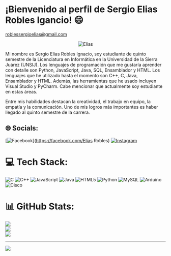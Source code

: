 # ¡Bienvenido al perfil de Sergio Elias Robles Igancio! :smile:

roblessergioelias@gmail.com

<p align="center">
  <img src="https://github.com/user-attachments/assets/eef376d8-a616-4a77-8348-9e66835ca4db" alt="Elias" />
</p>

Mi nombre es Sergio Elias Robles Ignacio, soy estudiante de quinto semestre de la Licenciatura en Informática en la Universidad de la Sierra Juárez (UNSIJ). Los lenguajes de programación que me gustaría aprender con detalle son Python, JavaScript, Java, SQL, Ensamblador y HTML. Los lenguajes que he utilizado hasta el momento son C++, C, Java, Ensamblador y HTML. Además, las herramientas que he usado incluyen Visual Studio y PyCharm. Cabe mencionar que actualmente soy estudiante en estas áreas.

Entre mis habilidades destacan la creatividad, el trabajo en equipo, la empatía y la comunicación. Uno de mis logros más importantes es haber llegado al quinto semestre de la carrera.
 
## 🌐 Socials:
[![Facebook](https://img.shields.io/badge/Facebook-%231877F2.svg?logo=Facebook&logoColor=white)](https://facebook.com/Elias Robles) [![Instagram](https://img.shields.io/badge/Instagram-%23E4405F.svg?logo=Instagram&logoColor=white)](https://instagram.com/eliasrobles437) 

# 💻 Tech Stack:
![C](https://img.shields.io/badge/c-%2300599C.svg?style=for-the-badge&logo=c&logoColor=white) ![C++](https://img.shields.io/badge/c++-%2300599C.svg?style=for-the-badge&logo=c%2B%2B&logoColor=white) ![JavaScript](https://img.shields.io/badge/javascript-%23323330.svg?style=for-the-badge&logo=javascript&logoColor=%23F7DF1E) ![Java](https://img.shields.io/badge/java-%23ED8B00.svg?style=for-the-badge&logo=openjdk&logoColor=white) ![HTML5](https://img.shields.io/badge/html5-%23E34F26.svg?style=for-the-badge&logo=html5&logoColor=white) ![Python](https://img.shields.io/badge/python-3670A0?style=for-the-badge&logo=python&logoColor=ffdd54) ![MySQL](https://img.shields.io/badge/mysql-4479A1.svg?style=for-the-badge&logo=mysql&logoColor=white) ![Arduino](https://img.shields.io/badge/-Arduino-00979D?style=for-the-badge&logo=Arduino&logoColor=white) ![Cisco](https://img.shields.io/badge/cisco-%23049fd9.svg?style=for-the-badge&logo=cisco&logoColor=black)
# 📊 GitHub Stats:
![](https://github-readme-stats.vercel.app/api?username=Elias&theme=dark&hide_border=false&include_all_commits=false&count_private=false)<br/>
![](https://github-readme-streak-stats.herokuapp.com/?user=Elias&theme=dark&hide_border=false)<br/>
![](https://github-readme-stats.vercel.app/api/top-langs/?username=Elias&theme=dark&hide_border=false&include_all_commits=false&count_private=false&layout=compact)

---
[![](https://visitcount.itsvg.in/api?id=Elias&icon=0&color=0)](https://visitcount.itsvg.in)

<!-- Proudly created with GPRM ( https://gprm.itsvg.in ) -->
